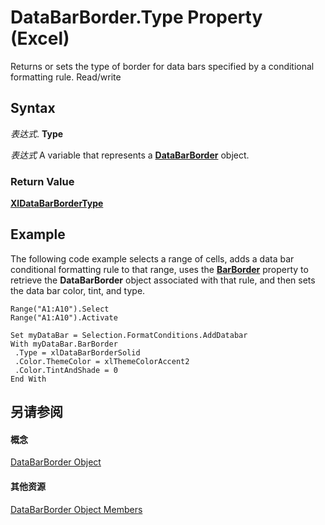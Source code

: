 
# DataBarBorder.Type Property (Excel)

Returns or sets the type of border for data bars specified by a conditional formatting rule. Read/write


## Syntax

 _表达式_. **Type**

 _表达式_ A variable that represents a **[DataBarBorder](e46bb88b-ec41-a4f9-8926-34d0a22ad8e9.md)** object.


### Return Value

 **[XlDataBarBorderType](248f5f75-c124-ab36-c3b0-00446d2baf1a.md)**


## Example

The following code example selects a range of cells, adds a data bar conditional formatting rule to that range, uses the  **[BarBorder](d573e56e-cd02-c67e-ace8-8e8bdf2efd00.md)** property to retrieve the **DataBarBorder** object associated with that rule, and then sets the data bar color, tint, and type.


```
Range("A1:A10").Select 
Range("A1:A10").Activate 
 
Set myDataBar = Selection.FormatConditions.AddDatabar 
With myDataBar.BarBorder 
 .Type = xlDataBarBorderSolid 
 .Color.ThemeColor = xlThemeColorAccent2 
 .Color.TintAndShade = 0 
End With 

```


## 另请参阅


#### 概念


[DataBarBorder Object](e46bb88b-ec41-a4f9-8926-34d0a22ad8e9.md)
#### 其他资源


[DataBarBorder Object Members](http://msdn.microsoft.com/library/2bd30dd3-79ad-f227-c751-7890bd11528b%28Office.15%29.aspx)